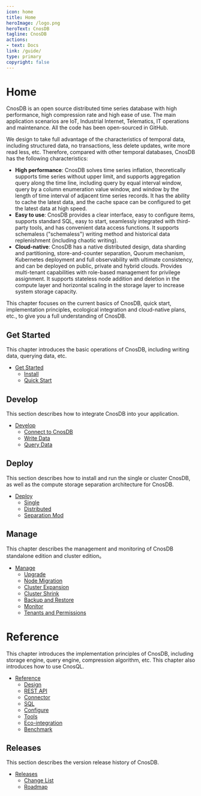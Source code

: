 ```yaml
---
icon: home
title: Home
heroImage: /logo.png
heroText: CnosDB
tagline: CnosDB
actions:
- text: Docs
link: /guide/
type: primary
copyright: false
---
```


# Home

CnosDB is an open source distributed time series database with high performance, high compression rate and high ease of use. The main application scenarios are IoT, Industrial Internet, Telematics, IT operations and maintenance. All the code has been open-sourced in GitHub.

We design to take full advantage of the characteristics of temporal data, including structured data, no transactions, less delete updates, write more read less, etc. Therefore, compared with other temporal databases, CnosDB has the following characteristics:


- **High performance**: CnosDB solves time series inflation, theoretically supports time series without upper limit, and supports aggregation query along the time line, including query by equal interval window, query by a column enumeration value window, and window by the length of time interval of adjacent time series records. It has the ability to cache the latest data, and the cache space can be configured to get the latest data at high speed.
- **Easy to use**: CnosDB provides a clear interface, easy to configure items, supports standard SQL, easy to start, seamlessly integrated with third-party tools, and has convenient data access functions. It supports schemaless ("schemaless") writing method and historical data replenishment (including chaotic writing).
- **Cloud-native**: CnosDB has a native distributed design, data sharding and partitioning, store-and-counter separation, Quorum mechanism, Kubernetes deployment and full observability with ultimate consistency, and can be deployed on public, private and hybrid clouds. Provides multi-tenant capabilities with role-based management for privilege assignment. It supports stateless node addition and deletion in the compute layer and horizontal scaling in the storage layer to increase system storage capacity.

This chapter focuses on the current basics of CnosDB, quick start, implementation principles, ecological integration and cloud-native plans, etc., to give you a full understanding of CnosDB.


## Get Started

This chapter introduces the basic operations of CnosDB, including writing data, querying data, etc.

- [Get Started](./en/start/index.md)
    - [Install](./en/start/install.md)
    - [Quick Start](./en/start/quick_start.md)

## Develop

This section describes how to integrate CnosDB into your application.

- [Develop](./en/develop/index.md)
    - [Connect to CnosDB](./en/develop/api.md)
    - [Write Data](./en/develop/write.md)
    - [Query Data](./en/develop/query.md)

## Deploy

This section describes how to install and run the single or cluster CnosDB, as well as the compute storage separation architecture for CnosDB.

- [Deploy](./en/deploy/index.md)
    - [Single](./en/deploy/single.md)
    - [Distributed](./en/deploy/distributed.md)
    - [Separation Mod](./en/deploy/separation_mod.md)

## Manage

This chapter describes the management and monitoring of CnosDB standalone edition and cluster edition。

- [Manage](./en/manage/index.md)
    - [Upgrade](./en/manage/upgrade.md)
    - [Node Migration](./en/manage/migration.md)
    - [Cluster Expansion](./en/manage/cluster_expansion.md)
    - [Cluster Shrink](./en/manage/cluster_shrink.md)
    - [Backup and Restore](./en/manage/backup.md)
    - [Monitor](./en/manage/monitor.md)
    - [Tenants and Permissions](./en/manage/tenant.md)

# Reference

This chapter introduces the implementation principles of CnosDB, including storage engine, query engine, compression algorithm, etc. This chapter also introduces how to use CnosQL.

- [Reference](./en/reference/index.md)
    - [Design](./en/reference/design.md)
    - [REST API](./en/reference/rest_api.md)
    - [Connector](./en/reference/connector.md)
    - [SQL](./en/reference/sql.md)
    - [Configure](./en/reference/config.md)
    - [Tools](./en/reference/tools.md)
    - [Eco-integration](./en/reference/ecosystem.md)
    - [Benchmark](./en/reference/performance.md)

## Releases

This section describes the version release history of CnosDB.

- [Releases](./en/release/index.md)
    - [Change List](./en/release/changelist.md)
    - [Roadmap](./en/release/roadmap.md)
